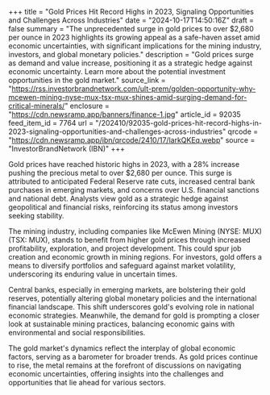 +++
title = "Gold Prices Hit Record Highs in 2023, Signaling Opportunities and Challenges Across Industries"
date = "2024-10-17T14:50:16Z"
draft = false
summary = "The unprecedented surge in gold prices to over $2,680 per ounce in 2023 highlights its growing appeal as a safe-haven asset amid economic uncertainties, with significant implications for the mining industry, investors, and global monetary policies."
description = "Gold prices surge as demand and value increase, positioning it as a strategic hedge against economic uncertainty. Learn more about the potential investment opportunities in the gold market."
source_link = "https://rss.investorbrandnetwork.com/ult-prem/golden-opportunity-why-mcewen-mining-nyse-mux-tsx-mux-shines-amid-surging-demand-for-critical-minerals/"
enclosure = "https://cdn.newsramp.app/banners/finance-1.jpg"
article_id = 92035
feed_item_id = 7764
url = "/202410/92035-gold-prices-hit-record-highs-in-2023-signaling-opportunities-and-challenges-across-industries"
qrcode = "https://cdn.newsramp.app/ibn/qrcode/2410/17/larkQKEq.webp"
source = "InvestorBrandNetwork (IBN)"
+++

<p>Gold prices have reached historic highs in 2023, with a 28% increase pushing the precious metal to over $2,680 per ounce. This surge is attributed to anticipated Federal Reserve rate cuts, increased central bank purchases in emerging markets, and concerns over U.S. financial sanctions and national debt. Analysts view gold as a strategic hedge against geopolitical and financial risks, reinforcing its status among investors seeking stability.</p><p>The mining industry, including companies like McEwen Mining (NYSE: MUX) (TSX: MUX), stands to benefit from higher gold prices through increased profitability, exploration, and project development. This could spur job creation and economic growth in mining regions. For investors, gold offers a means to diversify portfolios and safeguard against market volatility, underscoring its enduring value in uncertain times.</p><p>Central banks, especially in emerging markets, are bolstering their gold reserves, potentially altering global monetary policies and the international financial landscape. This shift underscores gold's evolving role in national economic strategies. Meanwhile, the demand for gold is prompting a closer look at sustainable mining practices, balancing economic gains with environmental and social responsibilities.</p><p>The gold market's dynamics reflect the interplay of global economic factors, serving as a barometer for broader trends. As gold prices continue to rise, the metal remains at the forefront of discussions on navigating economic uncertainties, offering insights into the challenges and opportunities that lie ahead for various sectors.</p>